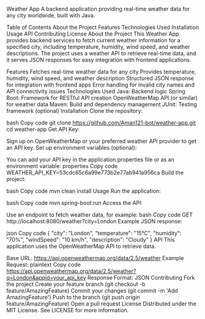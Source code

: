 Weather App
A backend application providing real-time weather data for any city worldwide, built with Java.

Table of Contents
About the Project
Features
Technologies Used
Installation
Usage
API
Contributing
License
About the Project
This Weather App provides backend services to fetch current weather information for a specified city, including temperature, humidity, wind speed, and weather descriptions. The project uses a weather API to retrieve real-time data, and it serves JSON responses for easy integration with frontend applications.

Features
Fetches real-time weather data for any city
Provides temperature, humidity, wind speed, and weather description
Structured JSON response for integration with frontend apps
Error handling for invalid city names and API connectivity issues
Technologies Used
Java: Backend logic
Spring Boot: Framework for RESTful API creation
OpenWeatherMap API (or similar) for weather data
Maven: Build and dependency management
JUnit: Testing framework (optional)
Installation
Clone the repository:

bash
Copy code
git clone https://github.com/Aman121-bot/weather-app.git
cd weather-app
Get API Key:

Sign up on OpenWeatherMap or your preferred weather API provider to get an API key.
Set up environment variables (optional):

You can add your API key in the application.properties file or as an environment variable:
properties
Copy code
WEATHER_API_KEY=53cdc65c6a99e773b2e77ab941a956ca
Build the project:

bash
Copy code
mvn clean install
Usage
Run the application:

bash
Copy code
mvn spring-boot:run
Access the API:

Use an endpoint to fetch weather data, for example:
bash
Copy code
GET http://localhost:8080/weather?city=London
Example JSON response:

json
Copy code
{
  "city": "London",
  "temperature": "15°C",
  "humidity": "70%",
  "windSpeed": "10 km/h",
  "description": "Cloudy"
}
API
This application uses the OpenWeatherMap API to retrieve data.

Base URL: https://api.openweathermap.org/data/2.5/weather
Example Request:
plaintext
Copy code
https://api.openweathermap.org/data/2.5/weather?q=London&appid=your_api_key
Response Format: JSON
Contributing
Fork the project
Create your feature branch (git checkout -b feature/AmazingFeature)
Commit your changes (git commit -m 'Add AmazingFeature')
Push to the branch (git push origin feature/AmazingFeature)
Open a pull request
License
Distributed under the MIT License. See LICENSE for more information.

